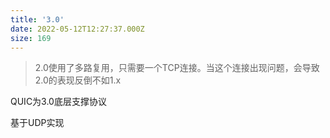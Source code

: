 ```yaml
---
title: '3.0'
date: 2022-05-12T12:27:37.000Z
size: 169
---
```

> 2.0使用了多路复用，只需要一个TCP连接。当这个连接出现问题，会导致2.0的表现反倒不如1.x

QUIC为3.0底层支撑协议

基于UDP实现
